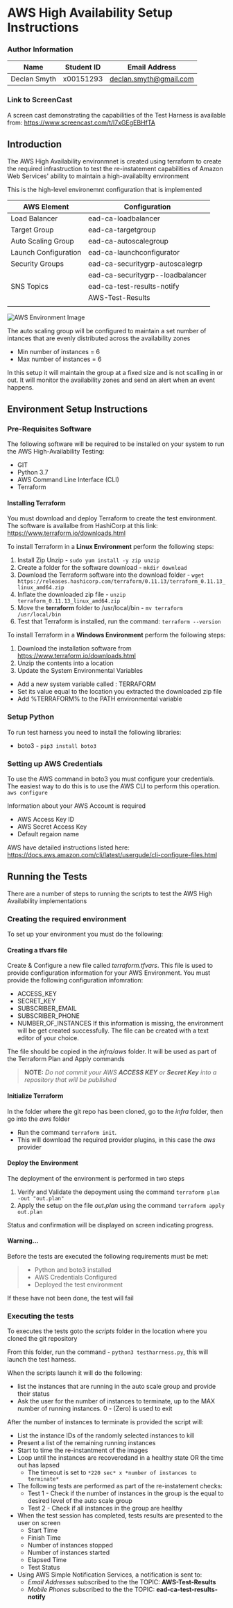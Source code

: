# AWS High Availability Setup Instructions

### Author Information

| Name | Student ID | Email Address |
| ---- | ---------- | ------------- |
| Declan Smyth | x00151293 | declan.smyth@gmail.com |

### Link to ScreenCast

A screen cast demonstrating the capabilities of the Test Harness is available from:
<https://www.screencast.com/t/l7xGEgEBHfTA>

## Introduction

The AWS High Availability environmnet is created using terraform to create the required infrastruction to test the re-instatement capabilities of Amazon Web Services' ability to maintain a high-availabilty environment

This is the high-level environemnt configuration that is implemented

| AWS Element          |  Configuration                   |
|----------------------|----------------------------------|
| Load Balancer        | ead-ca-loadbalancer              |
| Target Group         | ead-ca-targetgroup               |
| Auto Scaling Group   | ead-ca-autoscalegroup            |
| Launch Configuration | ead-ca-launchconfigurator        |
| Security Groups      | ead-ca-securitygrp-autoscalegrp  |
|                      | ead-ca-securitygrp--loadbalancer |
| SNS Topics           | ead-ca-test-results-notify       |
|                      | AWS-Test-Results                 |
|                      |                                  |



![AWS Environment Image](images/infrastructure-setup.png)

The auto scaling group will be configured to maintain a set number of intances that are evenly distributed across the availability zones

* Min number of instances = 6
* Max number of instances = 6

In this setup it will maintain the group at a fixed size and is not scalling in or out. It will monitor the availability zones and send an alert when an event happens.


## Environment Setup Instructions

### Pre-Requisites Software

The following software will be required to be installed on your system to run the AWS High-Availability Testing:

* GIT
* Python 3.7
* AWS Command Line Interface (CLI)
* Terraform

#### Installing Terraform 
You must download and deploy Terraform to create the test environment. The software is availalbe from HashiCorp at this link: <https://www.terraform.io/downloads.html>

To install Terraform in a **Linux Environment** perform the following steps:

1. Install Zip Unzip - `sudo yum install -y zip unzip`
2. Create a folder for the software download - `mkdir download`
3. Download the Terraform software into the download folder - `wget https://releases.hashicorp.com/terraform/0.11.13/terraform_0.11.13_linux_amd64.zip`
4. Inflate the downloaded zip file - `unzip terraform_0.11.13_linux_amd64.zip`
5. Move the **terraform** folder to /usr/local/bin - `mv terraform /usr/local/bin`
6. Test that Terraform is installed, run the command: `terraform --version`

To install Terraform in a **Windows Environment** perform the following steps:

1. Download the installation software from <https://www.terraform.io/downloads.html>
2. Unzip the contents into a location
3. Update the System Environmental Variables
  * Add a new system variable called : TERRAFORM
  * Set its value equal to the location you extracted the downloaded zip file
  * Add %TERRAFORM% to the PATH environmental variable

### Setup Python

To run test harness you need to install the following libraries:

* boto3 - `pip3 install boto3`

### Setting up AWS Credentials

To use the AWS command in boto3 you must configure your credentials. The easiest way to do this is to use the AWS CLI to perform this operation.
`aws configure`

Information about your AWS Account is required

* AWS Access Key ID
* AWS Secret Access Key
* Default regaion name

AWS have detailed instructions listed here: <https://docs.aws.amazon.com/cli/latest/usergude/cli-configure-files.html>

## Running the Tests

There are a number of steps to running the scripts to test the AWS High Availability implementations

### Creating the required environment

To set up your environment you must do the following:

#### Creating a tfvars file
Create & Configure a new file called *terraform.tfvars*. This file is used to provide configuration information for your AWS Environment. You must provide the following configuration infomration:
 * ACCESS_KEY
 * SECRET_KEY
 * SUBSCRIBER_EMAIL
 * SUBSCRIBER_PHONE
 * NUMBER_OF_INSTANCES
If this information is missing, the environment will be get created successfully. The file can be created with a text editor of your choice.

The file should be copied in the *infra/aws* folder. It will be used as part of the Terraform Plan and Apply commands

> **NOTE:** *Do not commit your AWS **ACCESS KEY**  or **Secret Key** into a repository that will be published*

#### Initialize Terraform

In the folder where the git repo has been cloned, go to the *infra* folder, then go into the *aws* folder

* Run the command `terraform init`.
* This will download the required provider plugins, in this case the *aws* provider

#### Deploy the Environment

The deployment of the environment is performed in two steps

1. Verify and Validate the depoyment using the command `terraform plan -out "out.plan"`
2. Apply the setup on the file *out.plan* using the command `terraform apply out.plan`

Status and confirmation will be displayed on screen indicating progress.

#### Warning...

Before the tests are  executed the following requirements must be met:

> * Python and boto3 installed
> * AWS Credentials Configured
> * Deployed the test environment

If these have not been done, the test will fail

### Executing the tests

To executes the tests goto the *scripts* folder in the location where you cloned the git repository

From this folder, run the  command - `python3 testharrness.py`, this will launch the test harness. 

When the scripts launch it will do the following:

* list the instances that are running in the auto scale group and provide their status
* Ask the user for the number of instances to terminate, up to the MAX number of running instances. 0 - (Zero) is used to exit

After the number of instances to terminate is provided the script will:

* List the instance IDs of the randomly selected instances to kill
* Present a list of the remaining running instances
* Start to time the re-instantment of the images
* Loop until the instances are recoveredand in a healthy state OR the time out has lapsed
  * The timeout is set to `*220 sec* x *number of instances to terminate*`
* The following tests are performed as part of the re-instatement checks:
  * Test 1 - Check if the number of instances in the group is the equal to desired level of the auto scale group
  * Test 2 - Check if all instances in the group are healthy
* When the test session has completed, tests results are presented to the user on screen
  * Start Time
  * Finish Time
  * Number of instances stopped
  * Number of instances started
  * Elapsed Time
  * Test Status
* Using AWS Simple Notification Services, a notification is sent to:
  * *Email Addresses* subscribed to the the TOPIC: **AWS-Test-Results**
  * *Mobile Phones* subscribed to the the TOPIC: **ead-ca-test-results-notify**
